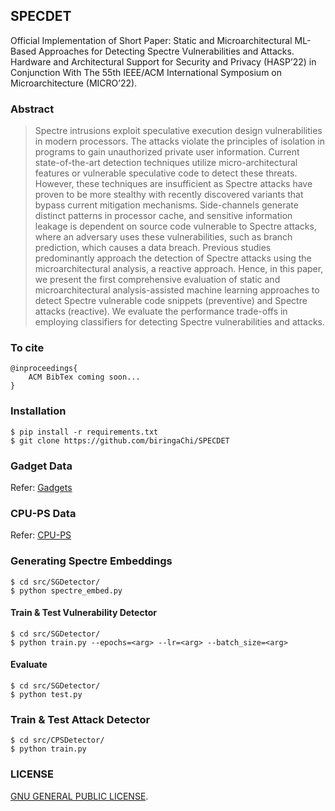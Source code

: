 ## SPECDET
Official Implementation of Short Paper: Static and Microarchitectural ML-Based Approaches for Detecting Spectre Vulnerabilities and Attacks. Hardware and Architectural Support for Security and Privacy (HASP’22) in Conjunction With The 55th IEEE/ACM International Symposium on Microarchitecture (MICRO’22).

### Abstract
> Spectre intrusions exploit speculative execution design vulnerabilities in modern processors. The attacks violate the principles of isolation in programs to gain unauthorized private user information. Current state-of-the-art detection techniques utilize micro-architectural features or vulnerable speculative code to detect these threats. However, these techniques are insufficient as Spectre attacks have proven to be more stealthy with recently discovered variants that bypass current mitigation mechanisms. Side-channels generate distinct patterns in processor cache, and sensitive information leakage is dependent on source code vulnerable to Spectre attacks, where an adversary uses these vulnerabilities, such as branch prediction, which causes a data breach. Previous studies predominantly approach the detection of Spectre attacks using the microarchitectural analysis, a reactive approach. Hence, in this paper, we present the first comprehensive evaluation of static and microarchitectural analysis-assisted machine learning approaches to detect Spectre vulnerable code snippets (preventive) and Spectre attacks (reactive). We evaluate the performance trade-offs in employing classifiers for detecting Spectre vulnerabilities and attacks.

### To cite
```
@inproceedings{
	ACM BibTex coming soon...
}
```

### Installation
```
$ pip install -r requirements.txt
$ git clone https://github.com/biringaChi/SPECDET
```
### Gadget Data
Refer: [Gadgets](https://github.com/biringaChi/SPECDET/tree/main/datasets/spectre_gadgets)

### CPU-PS Data
Refer: [CPU-PS](https://github.com/biringaChi/SPECDET/tree/main/datasets/cpu_processes)

### Generating Spectre Embeddings
```
$ cd src/SGDetector/
$ python spectre_embed.py
```

#### Train & Test Vulnerability Detector
```
$ cd src/SGDetector/
$ python train.py --epochs=<arg> --lr=<arg> --batch_size=<arg>
```
#### Evaluate
```
$ cd src/SGDetector/
$ python test.py
```

### Train & Test Attack Detector
```
$ cd src/CPSDetector/
$ python train.py
```

### LICENSE
[GNU GENERAL PUBLIC LICENSE](./LICENSE).
